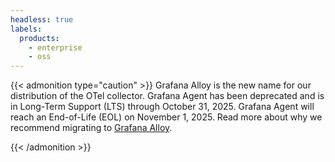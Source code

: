 ```yaml
---
headless: true
labels:
  products:
    - enterprise
    - oss
---
```


[//]: # 'This file provides an admonition caution to change to Grafana Agent to Grafana Alloy.'
[//]: # 'This shared file is included in many repositories.'
[//]: #
[//]: # 'If you make changes to this file, verify that the meaning and content are not changed in any place where the file is included.'
[//]: # 'Any links should be fully qualified and not relative: /docs/grafana/ instead of ../grafana/.'

{{< admonition type="caution" >}}
Grafana Alloy is the new name for our distribution of the OTel collector.
Grafana Agent has been deprecated and is in Long-Term Support (LTS) through October 31, 2025. Grafana Agent will reach an End-of-Life (EOL) on November 1, 2025.
Read more about why we recommend migrating to [Grafana Alloy][alloy].

[alloy]: https://grafana.com/blog/2024/04/09/grafana-alloy-opentelemetry-collector-with-prometheus-pipelines/

{{< /admonition >}}
